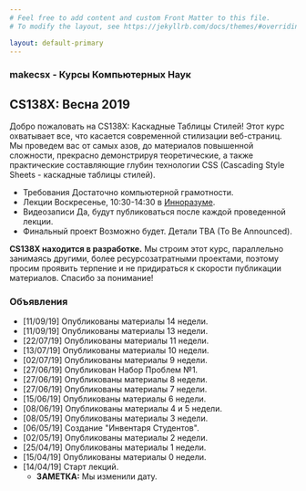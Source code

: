 ```yaml
---
# Feel free to add content and custom Front Matter to this file.
# To modify the layout, see https://jekyllrb.com/docs/themes/#overriding-theme-defaults

layout: default-primary
---
```


<section class="info">
  <h3 class="topic topic--main">makecsx - Курсы Компьютерных Наук</h3>
  <h2 class='info-header'>CS138X: Весна 2019</h2>
  <p>Добро пожаловать на CS138X: Каскадные Таблицы Стилей!
    Этот курс охватывает все, что касается современной стилизации веб-страниц.
      Мы проведем вас от самых азов, до
    материалов повышенной сложности, прекрасно
    демонстрируя теоретические, а также практические составляющие глубин
    технологии CSS (Cascading Style Sheets -
    каскадные таблицы стилей).
  </p>

  <ul>
  <li><span class="label">Требования</span> Достаточно компьютерной грамотности.<br></li>
  <li><span class="label">Лекции</span> Воскресенье, 10:30-14:30 в <a href="https://leader-id.ru/company/243811/">Инноразуме</a>.<br></li>
  <li><span class="label">Видеозаписи</span> Да, будут публиковаться после каждой проведенной лекции.<br></li>
  <li><span class="label">Финальный проект</span> Возможно будет. Детали TBA (To Be Announced).</li>
</ul>

<p><strong>CS138X находится в разработке.</strong> Мы строим этот курс, параллельно занимаясь
  другими, более ресурсозатратными проектами, поэтому просим проявить терпение и
  не придираться к скорости публикации материалов. Спасибо за понимание!</p>
  
</section>
<section class="bottom-text">
  <h3 class="topic">Объявления</h3>
  <ul>
    <li>[11/09/19] Опубликованы материалы 14 недели.</li>
    <li>[11/09/19] Опубликованы материалы 13 недели.</li>
    <li>[22/07/19] Опубликованы материалы 11 недели.</li>
    <li>[13/07/19] Опубликованы материалы 10 недели.</li>
    <li>[02/07/19] Опубликованы материалы 9 недели.</li>
    <li>[27/06/19] Опубликован Набор Проблем №1.</li>
    <li>[27/06/19] Опубликованы материалы 8 недели.</li>
    <li>[27/06/19] Опубликованы материалы 7 недели.</li>
    <li>[15/06/19] Опубликованы материалы 6 недели.</li>
    <li>[08/06/19] Опубликованы материалы 4 и 5 недели.</li>
    <li>[08/05/19] Опубликованы материалы 3 недели.</li>
    <li>[06/05/19] Создание "Инвентаря Студентов".</li>
    <li>[02/05/19] Опубликованы материалы 2 недели.</li>
    <li>[25/04/19] Опубликованы материалы 1 недели.</li>
    <li>[15/04/19] Опубликованы материалы 0 недели.</li>
    <li>[14/04/19] Старт лекций.
      <ul>
        <li><strong>ЗАМЕТКА:</strong> Мы изменили дату.</li>
      </ul>
    </li>
  </ul>
</section>
